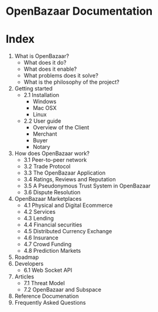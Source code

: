 OpenBazaar Documentation
===

# Index

1. What is OpenBazaar?
    + What does it do?
    + What does it enable?
    + What problems does it solve?
    + What is the philosophy of the project?
2. Getting started  
    + 2.1 Installation  
        + Windows
        + Mac OSX
        + Linux
    + 2.2 User guide  
        + Overview of the Client
        + Merchant
        + Buyer
        + Notary
3. How does OpenBazaar work?
    + 3.1 Peer-to-peer network
    + 3.2 Trade Protocol
    + 3.3 The OpenBazaar Application
    + 3.4 Ratings, Reviews and Reputation
    + 3.5 A Pseudonymous Trust System in OpenBazaar
    + 3.6 Dispute Resolution
4. OpenBazaar Marketplaces
    + 4.1 Physical and Digital Ecommerce
    + 4.2 Services
    + 4.3 Lending
    + 4.4 Financial securities
    + 4.5 Distributed Currency Exchange
    + 4.6 Insurance
    + 4.7 Crowd Funding
    + 4.8 Prediction Markets
5. Roadmap
6. Developers
    + 6.1 Web Socket API
7. Articles
    + 7.1 Threat Model
    + 7.2 OpenBazaar and Subspace
8. Reference Documenation
9. Frequently Asked Questions
